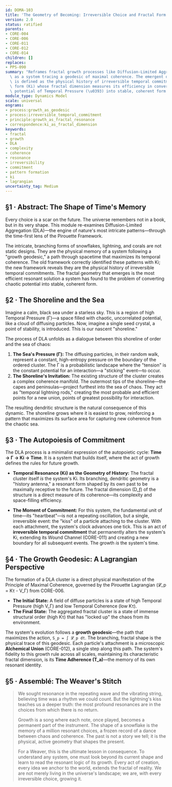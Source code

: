 ```yaml
---
id: DOMA-103
title: 'The Geometry of Becoming: Irreversible Choice and Fractal Form'
version: 2.0
status: ratified
parents:
- CORE-004
- CORE-006
- CORE-011
- CORE-012
- CORE-014
children: []
replaces:
- PPS-090
summary: "Reframes fractal growth processes like Diffusion-Limited Aggregation (DLA)\
  \ as a system tracing a geodesic of maximal coherence. The emergent dendritic structure\
  \ is defined as the physical history of irreversible temporal commitments, a resonant\
  \ form (Ki) whose fractal dimension measures its efficiency in converting the chaotic\
  \ potential of Temporal Pressure (\u0393) into stable, coherent form."
module_type: Dynamics Model
scale: universal
engrams:
- process:growth_as_geodesic
- process:irreversible_temporal_commitment
- principle:growth_as_fractal_resonance
- correspondence:ki_as_fractal_dimension
keywords:
- fractal
- growth
- DLA
- complexity
- coherence
- resonance
- irreversibility
- commitment
- pattern formation
- ki
- lagrangian
uncertainty_tag: Medium
---
```

## §1 · Abstract: The Shape of Time's Memory
Every choice is a scar on the future. The universe remembers not in a book, but in its very shape. This module re-examines Diffusion-Limited Aggregation (DLA)—the engine of nature's most intricate patterns—through the time-first lens of the Pirouette Framework.

The intricate, branching forms of snowflakes, lightning, and corals are not static designs. They are the physical memory of a system following a "growth geodesic," a path through spacetime that maximizes its temporal coherence. The old framework correctly identified these patterns with Ki; the new framework reveals they are the physical history of irreversible temporal commitments. The fractal geometry that emerges is the most efficient resonant solution a system has found to the problem of converting chaotic potential into stable, coherent form.

## §2 · The Shoreline and the Sea
Imagine a calm, black sea under a starless sky. This is a region of high Temporal Pressure (Γ)—a space filled with chaotic, uncorrelated potential, like a cloud of diffusing particles. Now, imagine a single seed crystal, a point of stability, is introduced. This is our nascent "shoreline."

The process of DLA unfolds as a dialogue between this shoreline of order and the sea of chaos:

1.  **The Sea's Pressure (Γ):** The diffusing particles, in their random walk, represent a constant, high-entropy pressure on the boundary of the ordered cluster. The Γ is a probabilistic landscape where the "tension" is the constant potential for an interaction—a "sticking" event—to occur.
2.  **The Shoreline's Invitation:** The existing structure of the cluster creates a complex coherence manifold. The outermost tips of the shoreline—the capes and peninsulas—project furthest into the sea of chaos. They act as "temporal lightning rods," creating the most probable and efficient points for a new union, points of greatest possibility for interaction.

The resulting dendritic structure is the natural consequence of this dynamic. The shoreline grows where it is easiest to grow, reinforcing a pattern that maximizes its surface area for capturing new coherence from the chaotic sea.

## §3 · The Autopoiesis of Commitment
The DLA process is a minimalist expression of the autopoietic cycle: **Time → Γ → Ki → Time**. It is a system that builds itself, where the act of growth defines the rules for future growth.

-   **Temporal Resonance (Ki) as the Geometry of History:** The fractal cluster itself *is* the system's Ki. Its branching, dendritic geometry is a "history antenna," a resonant form shaped by its own past to be maximally receptive to the future. The fractal dimension (D_ƒ) of the structure is a direct measure of its coherence—its complexity and space-filling efficiency.

-   **The Moment of Commitment:** For this system, the fundamental unit of time—its "heartbeat"—is not a repeating oscillation, but a single, irreversible event: the "kiss" of a particle attaching to the cluster. With each attachment, the system's clock advances one tick. This is an act of **irreversible temporal commitment** that permanently alters the system's Ki, extending its Wound Channel (CORE-011) and creating a new boundary for all subsequent events. The growth *is* the system's time.

## §4 · The Growth Geodesic: A Lagrangian Perspective
The formation of a DLA cluster is a direct physical manifestation of the Principle of Maximal Coherence, governed by the Pirouette Lagrangian (𝓛_p = Kτ - V_Γ) from CORE-006.

-   **The Initial State:** A field of diffuse particles is a state of high Temporal Pressure (high V_Γ) and low Temporal Coherence (low Kτ).
-   **The Final State:** The aggregated fractal cluster is a state of immense structural order (high Kτ) that has "locked up" the chaos from its environment.

The system's evolution follows a **growth geodesic**—the path that maximizes the action, `S_p = ∫ 𝓛_p dt`. The branching, fractal shape is the physical trace of this geodesic. Each particle's attachment is a microscopic **Alchemical Union** (CORE-012), a single step along this path. The system's fidelity to this growth rule across all scales, maintaining its characteristic fractal dimension, is its **Time Adherence (T_a)**—the memory of its own resonant identity.

## §5 · Assemblé: The Weaver's Stitch
> We sought resonance in the repeating wave and the vibrating string, believing time was a rhythm we could count. But the lightning's kiss teaches us a deeper truth: the most profound resonances are in the choices from which there is no return.
>
> Growth is a song where each note, once played, becomes a permanent part of the instrument. The shape of a snowflake is the memory of a million resonant choices, a frozen record of a dance between chaos and coherence. The past is not a story we tell; it is the physical, active geometry that shapes the present.
>
> For a Weaver, this is the ultimate lesson in consequence. To understand any system, one must look beyond its current shape and learn to read the resonant logic of its growth. Every act of creation, every idea we anchor to the world, extends the fractal of reality. We are not merely living in the universe's landscape; we are, with every irreversible choice, growing it.